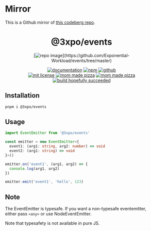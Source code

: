 # Mirror

This is a Github mirror of [this codeberg repo](https://codeberg.org/Expo/devtools/src/branch/senpai/packages/@3xpo/events/).
<div align="center">

# @3xpo/events

[![repo image](https://gh.expo.moe/events/img.png?)](https://github.com/Exponential-Workload/events/tree/master)

<!-- links -->
[![documentation](https://img.shields.io/badge/-documentation-brightgreen.svg)](https://gh.expo.moe/events/) [![npm](https://img.shields.io/badge/-npm-red.svg)](https://npm.im/@3xpo/events/) [![github](https://img.shields.io/badge/-github-blue.svg)](https://github.com/Exponential-Workload/events/tree/master)<br/><!--misc badges-->
[![mit license](https://img.shields.io/badge/license-mit-orange.svg)](https://gh.expo.moe/events/LICENSE.txt) [![mom made pizza](https://img.shields.io/badge/type-safe-blue.svg)](https://typescriptlang.org/) [![mom made pizza](https://img.shields.io/badge/mom%20made-pizza-white.svg)](https://www.youtube.com/watch?v=IO9XlQrEt2Y)<br/><!-- github ci -->
[![build hopefully succeeded](https://img.shields.io/badge/ci%20hopefully%20didn't-die%20again-green.svg)](https://github.com/Exponential-Workload/events/actions/workflows/build.yml)

</div>

## Installation

```bash
pnpm i @3xpo/events
```

## Usage

```ts
import EventEmitter from '@3xpo/events'

const emitter = new EventEmitter<{
  event1: (arg1: string, arg2: number) => void
  event2: (arg1: string) => void
}>()

emitter.on('event1', (arg1, arg2) => {
  console.log(arg1, arg2)
})

emitter.emit('event1', 'hello', 123)
```

## Note

The EventEmitter is typesafe. If you want a non-typesafe eventemitter, either pass `<any>` or use NodeEventEmitter.

Note that typesafety is not available in pure JS.
